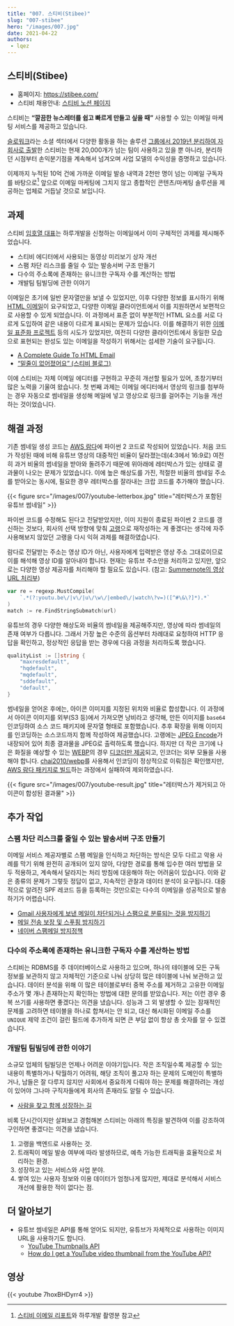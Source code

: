 ```yaml
---
title: "007. 스티비(Stibee)"
slug: "007-stibee"
hero: "/images/007.jpg"
date: 2021-04-22
authors:
 - lqez
---
```


## 스티비(Stibee)

 - 홈페이지: <https://stibee.com/>
 - 스티비 채용안내: [스티비 노션 페이지](https://recruit.stibee.com/7c996a877e4d4cfc9701a1e1fc97ed96/)

스티비는 __“깔끔한 뉴스레터를 쉽고 빠르게 만들고 싶을 때”__ 사용할 수 있는 이메일 마케팅 서비스를 제공하고 있습니다.

[슬로워크](https://slowalk.co.kr/)라는 소셜 섹터에서 다양한 활동을 하는 솔루션 [그룹에서 2019년 분리하여 자회사로 출발](https://slowalk.com/2578)한 스티비는 현재 20,000개가 넘는 팀이 사용하고 있을 뿐 아니라, 분리하던 시점부터 손익분기점을 계속해서 넘겨오며 사업 모델의 수익성을 증명하고 있습니다.

이제까지 누적된 10억 건에 가까운 이메일 발송 내역과 2천만 명이 넘는 이메일 구독자를 바탕으로[^1] 앞으로 이메일 마케팅에 그치지 않고 종합적인 콘텐츠/마케팅 솔루션을 제공하는 업체로 거듭날 것으로 보입니다.

[^1]: [스티비 이메일 리포트](https://report.stibee.com/2021/)와 하루개발 촬영분 참고

## 과제

스티비 [임호열 대표](https://medium.com/@imhoyeol)는 하루개발을 신청하는 이메일에서 이미 구체적인 과제를 제시해주었습니다.

  - 스티비 에디터에서 사용되는 동영상 미리보기 상자 개선
  - 스팸 차단 리스크를 줄일 수 있는 발송서버 구조 만들기
  - 다수의 주소록에 존재하는 유니크한 구독자 수를 계산하는 방법
  - 개발팀 팀빌딩에 관한 이야기

이메일은 초기에 일반 문자열만을 보낼 수 있었지만, 이후 다양한 정보를 표시하기 위해 [HTML 이메일](https://en.wikipedia.org/wiki/HTML_email)이 요구되었고, 다양한 이메일 클라이언트에서 이를 지원하면서 보편적으로 사용할 수 있게 되었습니다. 이 과정에서 표준 없이 부분적인 HTML 요소를 서로 다르게 도입하여 같은  내용이 다르게 표시되는 문제가 있습니다. 이를 해결하기 위한 [이메일 표준화 프로젝트](https://www.email-standards.org/) 등의 시도가 있었지만, 여전히 다양한 클라이언트에서 동일한 모습으로 표현되는 완성도 있는 이메일을 작성하기 위해서는 섬세한 기술이 요구됩니다.

  - [A Complete Guide To HTML Email](https://www.smashingmagazine.com/2021/04/complete-guide-html-email-templates-tools/)
  - [“밑줄이 없어졌어요” (스티비 블로그)](https://blog.stibee.com/%EB%B0%91%EC%A4%84%EC%9D%B4-%EC%97%86%EC%96%B4%EC%A1%8C%EC%96%B4%EC%9A%94-1cc5ead71c61)

이에 스티비는 자체 이메일 에디터를 구현하고 꾸준히 개선할 필요가 있어, 초창기부터 많은 노력을 기울여 왔습니다. 첫 번째 과제는 이메일 에디터에서 영상의 링크를 첨부하는 경우 자동으로 썸네일을 생성해 메일에 넣고 영상으로 링크를 걸어주는 기능을 개선하는 것이었습니다.

## 해결 과정

기존 썸네일 생성 코드는 [AWS 람다](https://aws.amazon.com/ko/lambda/)에 파이썬 2 코드로 작성되어 있었습니다. 처음 코드가 작성된 때에 비해 유튜브 영상의 대중적인 비율이 달라졌는데(4:3에서 16:9로) 여전히 과거 비율의 썸네일을 받아와 돌려주기 때문에 위아래에 레터박스가 있는 상태로 결과물이 나오는 문제가 있었습니다. 이에 높은 해상도를 가진, 적절한 비율의 썸네일 주소를 받아오는 동시에, 필요한 경우 레터박스를 잘라내는 크랍 코드를 추가해야 했습니다.

{{< figure src="/images/007/youtube-letterbox.jpg" title="레터박스가 포함된 유튜브 썸네일" >}}

파이썬 코드를 수정해도 된다고 전달받았지만, 이미 지원이 종료된 파이썬 2 코드를 갱신하는 것보다, 회사의 선택 방향에 맞춰 [고랭](https://golang.org/)으로 재작성하는 게 좋겠다는 생각에 자주 사용해보지 않았던 고랭을 다시 익혀 과제를 해결하였습니다. 

람다로 전달받는 주소는 영상 ID가 아닌, 사용자에게 입력받은 영상 주소 그대로이므로 이를 해석해 영상 ID를 알아내야 합니다. 현재는 유튜브 주소만을 처리하고 있지만, 앞으로는 다양한 영상 제공자를 처리해야 할 필요도 있습니다. (참고: [Summernote의 영상 URL 처리부](https://github.com/summernote/summernote/blob/941ef4fa5f57152e1f6bf67c8906f927c0ed8d06/src/js/base/module/VideoDialog.js#L49))

```go
var re = regexp.MustCompile(
    `.*(?:youtu.be\/|v\/|u\/\w\/|embed\/|watch\?v=)([^#\&\?]*).*`
)
match := re.FindStringSubmatch(url)
```

유튜브의 경우 다양한 해상도와 비율의 썸네일을 제공해주지만, 영상에 따라 썸네일의 존재 여부가 다릅니다. 그래서 가장 높은 수준의 옵션부터 차례대로 요청하여 HTTP 응답을 확인하고, 정상적인 응답을 받는 경우에 다음 과정을 처리하도록 했습니다.

```go
qualityList := []string {
    "maxresdefault",
    "hqdefault",
    "mqdefault",
    "sddefault",
    "default",
}
```

썸네일을 얻어온 후에는, 아이콘 이미지를 지정된 위치와 비율로 합성합니다. 이 과정에서 아이콘 이미지를 외부(S3 등)에서 가져오면 낭비라고 생각해, 만든 이미지를 `base64` 인코딩하여 소스 코드 패키지에 문자열 형태로 포함했습니다. 추후 확장을 위해 이미지를 인코딩하는 소스코드까지 함께 작성하여 제공했습니다. 고랭에는 [JPEG Encode](https://golang.org/pkg/image/jpeg/#Encode)가 내장되어 있어 최종 결과물을 JPEG로 출력하도록 했습니다. 하지만 더 작은 크기에 나은 화질을 예상할 수 있는 [WEBP](https://developers.google.com/speed/webp)의 경우 [디코더만 제공](https://pkg.go.dev/golang.org/x/image/webp)되고, 인코더는 외부 모듈을 사용해야 합니다. [chai2010/webp](https://github.com/chai2010/webp)를 사용해서 인코딩이 정상적으로 이뤄짐은 확인했지만, [AWS 람다 패키지로 빌드](https://docs.aws.amazon.com/lambda/latest/dg/golang-package.html)하는 과정에서 실패하여 제외하였습니다.

{{< figure src="/images/007/youtube-result.jpg" title="레터박스가 제거되고 아이콘이 합성된 결과물" >}}

## 추가 작업

### 스팸 차단 리스크를 줄일 수 있는 발송서버 구조 만들기
이메일 서비스 제공자별로 스팸 메일을 인식하고 차단하는 방식은 모두 다르고 악용 사례를 막기 위해 완전히 공개되어 있지 않아, 다양한 경로를 통해 입수한 여러 방법을 모두 적용하고, 계속해서 달라지는 처리 방침에 대응해야 하는 어려움이 있습니다. 이와 같은 종류의 문제가 그렇듯 정답이 없고, 지속적인 관찰과 데이터 분석이 요구됩니다. 대중적으로 알려진 SPF 레코드 등을 등록하는 것만으로는 다수의 이메일을 성공적으로 발송하기가 어렵습니다.

  - [Gmail 사용자에게 보낸 메일이 차단되거나 스팸으로 분류되는 것을 방지하기](https://support.google.com/mail/answer/81126?hl=ko)
  - [메일 전송 보장 및 스푸핑 방지하기](https://support.google.com/a/answer/33786?hl=ko)
  - [네이버 스팸메일 방지정책](https://policy.naver.com/rules/spamcheck.html)

### 다수의 주소록에 존재하는 유니크한 구독자 수를 계산하는 방법

스티비는 RDBMS를 주 데이터베이스로 사용하고 있으며, 하나의 테이블에 모든 구독 정보를 보관하지 않고 자체적인 기준으로 나눠 상당히 많은 테이블에 나눠 보관하고 있습니다. 데이터 분석을 위해 이 많은 테이블로부터 중복 주소를 제거하고 고유한 이메일 주소가 몇 개나 존재하는지 확인하는 방법에 대한 문의를 받았습니다. 저는 이런 경우 중복 쓰기를 사용하면 좋겠다는 의견을 냈습니다. 성능과 그 외 발생할 수 있는 잠재적인 문제를 고려하면 테이블을 하나로 합쳐서는 안 되고, 대신 해시화된 이메일 주소를 `UNIQUE` 제약 조건이 걸린 필드에 추가하게 되면 큰 부담 없이 항상 총 숫자를 알 수 있겠습니다.

### 개발팀 팀빌딩에 관한 이야기

소규모 업체의 팀빌딩은 언제나 어려운 이야기입니다. 작은 조직일수록 제공할 수 있는 내용이 특별하거나 탁월하기 어려워, 해당 조직이 풀고자 하는 문제의 도메인이 특별하거나, 남들은 잘 다루지 않지만 사회에서 중요하게 다뤄야 하는 문제를 해결하려는 개성이 있어야 그나마 구직자들에게 회사의 존재라도 알릴 수 있습니다. 

  - [사람을 찾고 함께 성장하는 길](https://mysetting.io/slides/contrast-and-vector)

비록 단시간이지만 살펴보고 경험해본 스티비는 아래의 특징을 발견하여 이를 강조하여 구인하면 좋겠다는 의견을 냈습니다.

  1. 고랭을 백엔드로 사용하는 것.
  1. 트래픽이 메일 발송 여부에 따라 발생하므로, 예측 가능한 트래픽을 효율적으로 처리하는 환경.
  1. 성장하고 있는 서비스와 사업 분야.
  1. 쌓여 있는 사용자 정보와 이용 데이터가 엄청나게 많지만, 제대로 분석해서 서비스 개선에 활용한 적이 없다는 점.

## 더 알아보기

  - 유튜브 썸네일은 API를 통해 얻어도 되지만, 유튜브가 자체적으로 사용하는 이미지 URL을 사용하기도 합니다.
    - [YouTube Thumbnails API](https://developers.google.com/youtube/v3/docs/thumbnails)
    - [How do I get a YouTube video thumbnail from the YouTube API?](https://stackoverflow.com/questions/2068344/how-do-i-get-a-youtube-video-thumbnail-from-the-youtube-api) 

## 영상
{{< youtube 7hoxBHDyrr4 >}}
